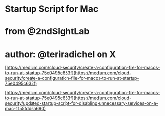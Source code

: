 # Startup Script for Mac 
# from @2ndSightLab 
# author: @teriradichel on X

[https://medium.com/cloud-security/create-a-configuration-file-for-macos-to-run-at-startup-75e0495c633f](https://medium.com/cloud-security/create-a-configuration-file-for-macos-to-run-at-startup-75e0495c633f)

[https://medium.com/cloud-security/create-a-configuration-file-for-macos-to-run-at-startup-75e0495c633f](https://medium.com/cloud-security/updated-startup-script-for-disabling-unnecessary-services-on-a-mac-1155fddea690)
